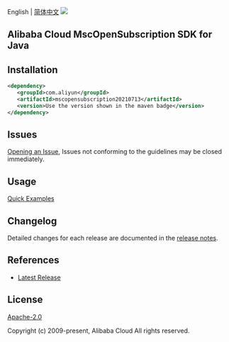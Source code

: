 English | [简体中文](README-CN.md)
![](https://aliyunsdk-pages.alicdn.com/icons/AlibabaCloud.svg)

## Alibaba Cloud MscOpenSubscription SDK for Java

## Installation

```xml
<dependency>
   <groupId>com.aliyun</groupId>
   <artifactId>mscopensubscription20210713</artifactId>
   <version>Use the version shown in the maven badge</version>
</dependency>
```

## Issues
[Opening an Issue](https://github.com/aliyun/alibabacloud-java-sdk/issues/new), Issues not conforming to the guidelines may be closed immediately.

## Usage
[Quick Examples](https://github.com/aliyun/alibabacloud-java-sdk/blob/master/docs/0-Examples-EN.md#quick-examples)

## Changelog
Detailed changes for each release are documented in the [release notes](./ChangeLog.txt).

## References
* [Latest Release](https://github.com/aliyun/alibabacloud-java-sdk/)

## License
[Apache-2.0](http://www.apache.org/licenses/LICENSE-2.0)

Copyright (c) 2009-present, Alibaba Cloud All rights reserved.
